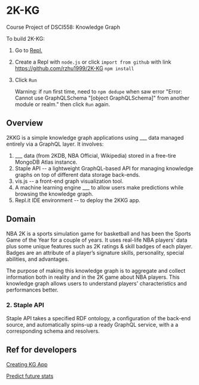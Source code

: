 # 2K-KG

Course Project of DSCI558: Knowledge Graph

To build 2K-KG:

1. Go to [Repl.](https://replit.com/~)

2. Create a Repl with `node.js` or click `import from github` with link https://github.com/rzhu1999/2K-KG
   `npm install`

3. Click `Run`

    Warning: if run first time, need to `npm dedupe` when saw error "Error: Cannot use GraphQLSchema "[object GraphQLSchema]" from another module or realm." then click `Run` again.

## Overview

2KKG is a simple knowledge graph applications using \_\_\_ data managed entirely via a GraphQL layer. It involves:

1. \_\_\_ data (from 2KDB, NBA Official, Wikipedia) stored in a free-tire MongoDB Atlas instance.
2. Staple API -- a lightweight GraphQL-based API for managing knowledge graphs on top of different data storage back-ends.
3. vis.js -- a front-end graph visualization tool.
4. A machine learning engine \_\_\_ to allow users make predictions while browsing the knowledge graph.
5. Repl.it IDE environment -- to deploy the 2KKG app.

## Domain

NBA 2K is a sports simulation game for basketball and has been the Sports Game of the Year for a couple of years. It uses real-life NBA players' data plus some unique features such as 2K ratings & skill badges of each player. Badges are an attribute of a player’s signature skills, personality, special abilities, and advantages.

The purpose of making this knowledge graph is to aggregate and collect information both in reality and in the 2K game about NBA players. This knowledge graph allows users to understand players' characteristics and performances better.

### 2. Staple API

Staple API takes a specified RDF ontology, a configuration of the back-end source, and automatically spins-up a ready GraphQL service, with a a corresponding schema and resolvers.

## Ref for developers

[Creating KG App](https://levelup.gitconnected.com/knowledge-graph-app-in-15min-c76b94bb53b3)

[Predict future stats](https://towardsdatascience.com/predicting-the-outcome-of-nba-games-with-machine-learning-a810bb768f20)
